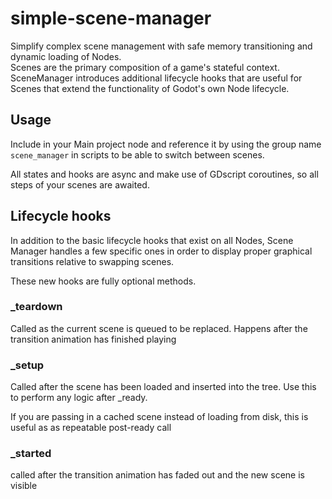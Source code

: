 # simple-scene-manager

Simplify complex scene management with safe memory transitioning and dynamic loading of Nodes.  
Scenes are the primary composition of a game's stateful context.
SceneManager introduces additional lifecycle hooks that are useful for Scenes that extend the functionality of Godot's own Node lifecycle.

## Usage

Include in your Main project node and reference it by using the group name `scene_manager` in scripts to be able to switch between scenes.

All states and hooks are async and make use of GDscript coroutines, so all steps of your scenes are awaited.

## Lifecycle hooks

In addition to the basic lifecycle hooks that exist on all Nodes, Scene Manager handles a few specific ones in order to display proper graphical transitions relative to swapping scenes.

These new hooks are fully optional methods.

### _teardown
Called as the current scene is queued to be replaced.  Happens after the transition animation has finished playing

### _setup
Called after the scene has been loaded and inserted into the tree.  Use this to perform any logic after _ready.

If you are passing in a cached scene instead of loading from disk, this is useful as as repeatable post-ready call

### _started
called after the transition animation has faded out and the new scene is visible
